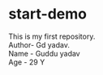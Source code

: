 # start-demo
This is my first repository.
<br>
Author- Gd yadav.
<br>
Name - Guddu yadav
<br>
Age - 29 Y
